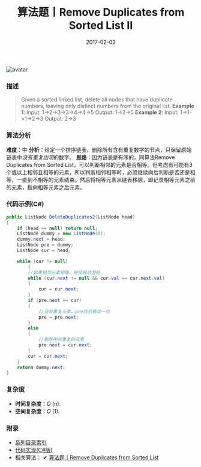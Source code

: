 ﻿---
title: 算法题丨Remove Duplicates from Sorted List II
tags:
  - 算法
  - 编程技巧
  - 数据结构
categories: 计算机基础
date: 2017-02-03
---
![avatar](https://mysite.bj.bcebos.com/images/articles/9c2d3e84-288a-4950-90de-d602f4c8b929.jpg)

### 描述
>Given a sorted linked list, delete all nodes that have duplicate numbers, leaving only distinct numbers from the original list.
**Example 1**:
Input: 1->2->3->3->4->4->5
Output: 1->2->5
**Example 2**:
Input: 1->1->1->2->3
Output: 2->3

<!-- more -->

### 算法分析
**难度**：中
**分析**：给定一个排序链表，删除所有含有重复数字的节点，只保留原始链表中*没有重复出现*的数字。
**思路**：因为链表是有序的，同算法Remove Duplicates from Sorted List，可以判断相邻的元素是否相等。但考虑有可能有3个或以上相邻且相等的元素，所以判断相邻相等时，必须继续向后判断是否还是相等，一直到不相等的元素结束。然后将相等元素从链表移除，即记录相等元素之前的元素，指向相等元素之后元素。

### 代码示例(C#)
```csharp
public ListNode DeleteDuplicates2(ListNode head)
{
    if (head == null) return null;
    ListNode dummy = new ListNode(0);
    dummy.next = head;
    ListNode pre = dummy;
    ListNode cur = head;

    while (cur != null)
        {
        //如果相邻元素相等，继续移动游标
        while (cur.next != null && cur.val == cur.next.val)
        {
            cur = cur.next;
        }
        if (pre.next == cur)
        {
            //没有重复元素，pre向后移动一位
            pre = pre.next;
        }
        else
        {
            //删除中间重复的元素
            pre.next = cur.next;
        }
        cur = cur.next;
    }
    return dummy.next;
}
```

### 复杂度
- **时间复杂度**：*O* (n). 
- **空间复杂度**：*O* (1).

### 附录
- [系列目录索引](/posts/algorithm/index/)
- [代码实现(C#版)](https://github.com/lizzie2008/LeetCode.git)
- 相关算法：
✔ [算法题丨Remove Duplicates from Sorted List](/posts/algorithm/033.Remove.Duplicates.from.Sorted.List/)